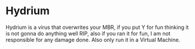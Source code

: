 # Hydrium
Hydrium is a virus that overwrites your MBR, if you put Y for fun thinking it is not gonna do anything well RIP, also if you ran it for fun, I am not responsible for any damage done.
Also only run it in a Virtual Machine.
